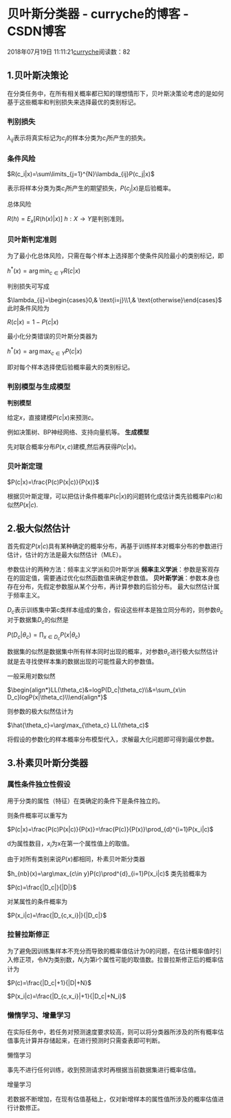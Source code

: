# 贝叶斯分类器 - curryche的博客 - CSDN博客





2018年07月19日 11:11:21[curryche](https://me.csdn.net/whwan11)阅读数：82








## 1.贝叶斯决策论

在分类任务中，在所有相关概率都已知的理想情形下，贝叶斯决策论考虑的是如何基于这些概率和判别损失来选择最优的类别标记。

### 判别损失

$\lambda_{ij}$表示将真实标记为$c_j$的样本分类为$c_i$所产生的损失。

### 条件风险



$R(c_i|x)=\sum\limits_{j=1}^{N}\lambda_{ij}P(c_j|x)$

表示将样本分类为类$c_i$所产生的期望损失，$P(c_j|x)$是后验概率。 

总体风险 


$R(h)=E_x\big[R(h(x)|x)\big]$
$h:X\rightarrow Y$是判别准则。

### 贝叶斯判定准则

为了最小化总体风险，只需在每个样本上选择那个使条件风险最小的类别标记，即 


$h^*(x)=\arg\min_{c\in Y} R(c|x)$

判别损失可写成 


$\lambda_{ij}=\begin{cases}0,& \text{i=j}\\1,& \text{otherwise}\end{cases}$
此时条件风险为 


$R(c|x)=1-P(c|x)$

最小化分类错误的贝叶斯分类器为 


$h^*(x)=\arg\max_{c\in Y} P(c|x)$

即对每个样本选择使后验概率最大的类别标记。

### 判别模型与生成模型

**判别模型**

给定$x$，直接建模$P(c|x)$来预测$c$。 

例如决策树、BP神经网络、支持向量机等。
**生成模型**

先对联合概率分布$P(x,c)$建模,然后再获得$P(c|x)$。

### 贝叶斯定理



$P(c|x)=\frac{P(c)P(x|c)}{P(x)}$

根据贝叶斯定理，可以把估计条件概率$P(c|x)$的问题转化成估计类先验概率$P(c)$和似然$P(x|c)$.

## 2.极大似然估计

首先假定$P(x|c)$具有某种确定的概率分布，再基于训练样本对概率分布的参数进行估计，估计的方法是最大似然估计（MLE）。

参数估计的两种方法：频率主义学派和贝叶斯学派 
**频率主义学派**：参数是客观存在的固定值，需要通过优化似然函数值来确定参数值。 
**贝叶斯学派**：参数本身也存在分布，先假定参数服从某个分布，再计算参数的后验分布。
最大似然估计属于频率主义。

$D_c$表示训练集中第c类样本组成的集合，假设这些样本是独立同分布的，则参数$\theta_c$对于数据集$D_c$的似然是 


$P(D_c|\theta_c)=\prod_{x\in D_c}P(x|\theta_c)$

数据集的似然是数据集中所有样本同时出现的概率，对参数$\theta_c$进行极大似然估计就是去寻找使样本集的数据出现的可能性最大的参数值。

一般采用对数似然 


$\begin{align*}LL(\theta_c)&=logP(D_c|\theta_c)\\&=\sum_{x\in D_c}logP(x|\theta_c)\\\end{align*}$

则参数的极大似然估计为 


$\hat{\theta_c}=\arg\max_{\theta_c} LL(\theta_c)$

将假设的参数化的样本概率分布模型代入，求解最大化问题即可得到最优参数。

## 3.朴素贝叶斯分类器

### 属性条件独立性假设

用于分类的属性（特征）在类确定的条件下是条件独立的。

则条件概率可以重写为 


$P(c|x)=\frac{P(c)P(x|c)}{P(x)}=\frac{P(c)}{P(x)}\prod_{d}^{i=1}P(x_i|c)$

d为属性数目，$x_i$为x在第一个属性值上的取值。 

由于对所有类别来说$P(x)$都相同，朴素贝叶斯分类器 


$h_{nb}(x)=\arg\max_{c\in y}P(c)\prod^{d}_{i=1}P(x_i|c)$
类先验概率为 


$P(c)=\frac{|D_c|}{|D|}$

对某属性的条件概率为 


$P(x_i|c)=\frac{|D_{c,x_i}|}{|D_c|}$

### 拉普拉斯修正

为了避免因训练集样本不充分而导致的概率值估计为0的问题，在估计概率值时引入修正项，令$N$为类别数，$N_i$为第i个属性可能的取值数。拉普拉斯修正后的概率估计为 


$P(c)=\frac{|D_c|+1}{|D|+N}$



$P(x_i|c)=\frac{|D_{c,x_i}|+1}{|D_c|+N_i}$

### 懒惰学习、增量学习

在实际任务中，若任务对预测速度要求较高，则可以将分类器所涉及的所有概率估值事先计算并存储起来，在进行预测时只需查表即可判断。

懒惰学习 

事先不进行任何训练，收到预测请求时再根据当前数据集进行概率估值。

增量学习 

若数据不断增加，在现有估值基础上，仅对新增样本的属性值所涉及的概率估值进行计数修正。








